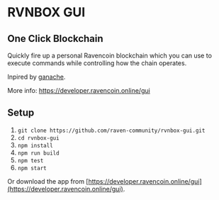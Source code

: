 # RVNBOX GUI

## One Click Blockchain

Quickly fire up a personal Ravencoin blockchain which you can use to execute commands while controlling how the chain operates.

Inpired by [ganache](http://truffleframework.com/ganache/).

More info: https://developer.ravencoin.online/gui

## Setup

1. `git clone https://github.com/raven-community/rvnbox-gui.git`
2. `cd rvnbox-gui`
3. `npm install`
4. `npm run build`
5. `npm test`
6. `npm start`

Or download the app from [https://developer.ravencoin.online/gui](https://developer.ravencoin.online/gui).
